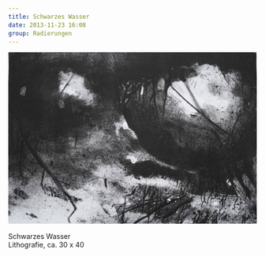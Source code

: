 ```yaml
---
title: Schwarzes Wasser
date: 2013-11-23 16:08
group: Radierungen
---
```

![Schwarzes Wasser](/img/radierungen/schwarzes-wasser.jpg)

Schwarzes Wasser<br>
Lithografie, ca. 30 x 40
